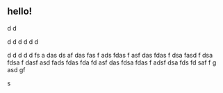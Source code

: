 ## hello!
d
d

d
d
d
d
d
d

d
d
d
d
d
fs
a
das
ds
af
das
fas
f
ads
fdas
f
asf
das
fdas
f
dsa
fasd
f
dsa
fdsa
f
dasf
asd
fads
fdas
fda
fd
asf
das
fdsa
fdas
f
adsf
dsa
fds
fd
saf
f
g
asd
gf


s
